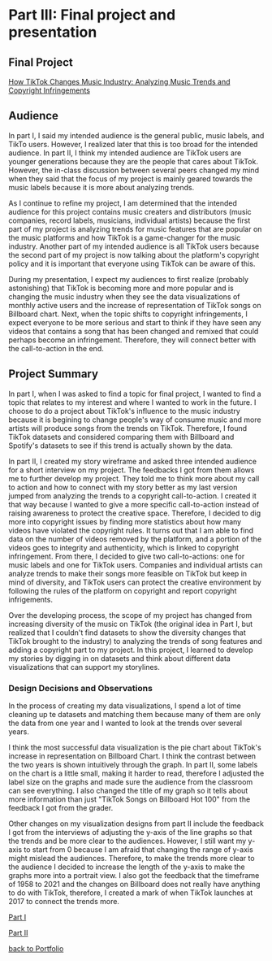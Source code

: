 
# Part III: Final project and presentation

## Final Project

[How TikTok Changes Music Industry: Analyzing Music Trends and Copyright Infringements](https://carnegiemellon.shorthandstories.com/final-project-ziqi/index.html)

## Audience

In part I, I said my intended audience is the general public, music labels, and TikTo users. However, I realized later that this is too broad for the intended audience. In part II, I think my intended audience are TikTok users are younger generations because they are the people that cares about TikTok. However, the in-class discussion between several peers changed my mind when they said that the focus of my project is mainly geared towards the music labels because it is more about analyzing trends. 

As I continue to refine my project, I am determined that the intended audience for this project contains music creaters and distributors (music companies, record labels, musicians, individual artists) because the first part of my project is analyzing trends for music features that are popular on the music platforms and how TikTok is a game-changer for the music industry. Another part of my intended audience is all TikTok users because the second part of my project is now talking about the platform's copyright policy and it is important that everyone using TikTok can be aware of this. 

During my presentation, I expect my audiences to first realize (probably astonishing) that TikTok is becoming more and more popular and is changing the music industry when they see the data visualizations of monthly active users and the increase of representation of TikTok songs on Billboard chart. Next, when the topic shifts to copyright infringements, I expect everyone to be more serious and start to think if they have seen any videos that contains a song that has been changed and remixed that could perhaps become an infringement. Therefore, they will connect better with the call-to-action in the end. 


## Project Summary

In part I, when I was asked to find a topic for final project, I wanted to find a topic that relates to my interest and where I wanted to work in the future. I choose to do a project about TikTok's influence to the music industry because it is begining to change people's way of consume music and more artists will produce songs from the trends on TikTok. Therefore, I found TikTok datasets and considered comparing them with Billboard and Spotify's datasets to see if this trend is actually shown by the data. 

In part II, I created my story wireframe and asked three intended audience for a short interview on my project. The feedbacks I got from them allows me to further develop my project. They told me to think more about my call to action and how to connect with my story better as my last version jumped from analyzing the trends to a copyright call-to-action. I created it that way because I wanted to give a more specific call-to-action instead of raising awareness to protect the creative space. Therefore, I decided to dig more into copyright issues by finding more statistics about how many videos have violated the copyright rules. It turns out that I am able to find data on the number of videos removed by the platform, and a portion of the videos goes to integrity and authenticity, which is linked to copyright infringement. From there, I decided to give two call-to-actions: one for music labels and one for TikTok users. Companies and individual artists can analyze trends to make their songs more feasible on TikTok but keep in mind of diversity, and TikTok users can protect the creative environment by following the rules of the platform on copyright and report copyright infrigements. 

Over the developing process, the scope of my project has changed from increasing diversity of the music on TikTok (the original idea in Part I, but realized that I couldn't find datasets to show the diversity changes that TikTok brought to the industry) to analyzing the trends of song features and adding a copyright part to my project. In this project, I learned to develop my stories by digging in on datasets and think about different data visualizations that can support my storylines. 



### Design Decisions and Observations

In the process of creating my data visualizations, I spend a lot of time cleaning up te datasets and matching them because many of them are only the data from one year and I wanted to look at the trends over several years. 

I think the most successful data visualization is the pie chart about TikTok's increase in representation on Billboard Chart. I think the contrast between the two years is shown intuitively through the graph. In part II, some labels on the chart is a little small, making it harder to read, therefore I adjusted the label size on the graphs and made sure the audience from the classroom can see everything. I also changed the title of my graph so it tells about more information than just "TikTok Songs on Billboard Hot 100" from the feedback I got from the grader. 

Other changes on my visualization designs from part II include the feedback I got from the interviews of adjusting the y-axis of the line graphs so that the trends and be more clear to the audiences. However, I still want my y-axis to start from 0 because I am afraid that changing the range of y-axis might mislead the audiences. Therefore, to make the trends more clear to the audience I decided to increase the length of the y-axis to make the graphs more into a portrait view. I also got the feedback that the timeframe of 1958 to 2021 and the changes on Billboard does not really have anything to do with TikTok, therefore, I created a mark of when TikTok launches at 2017 to connect the trends more. 



[Part I](https://ziqi0921.github.io/zhou-portfolio/part1)

[Part II](https://ziqi0921.github.io/zhou-portfolio/part2)

[back to Portfolio](https://ziqi0921.github.io/zhou-portfolio/)
